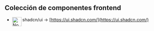 ## Colección de componentes frontend

- shadcn/ui <img align="left" alt="Node" width="30px" style="padding-right:0px;" src="https://i.imgur.com/EEYpOeh.png" /> → [https://ui.shadcn.com/](https://ui.shadcn.com/)
